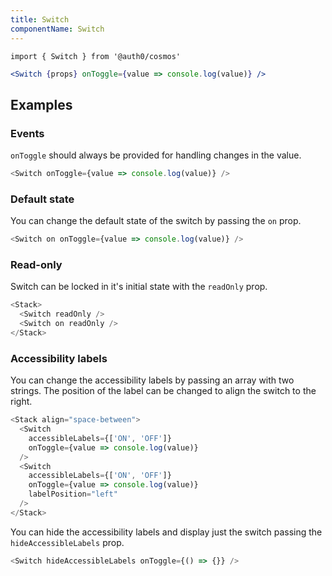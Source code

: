 ```yaml
---
title: Switch
componentName: Switch
---
```


`import { Switch } from '@auth0/cosmos'`

```jsx
<Switch {props} onToggle={value => console.log(value)} />
```

## Examples

### Events

`onToggle` should always be provided for handling changes in the value.

```js
<Switch onToggle={value => console.log(value)} />
```

### Default state

You can change the default state of the switch by passing the `on` prop.

```js
<Switch on onToggle={value => console.log(value)} />
```

### Read-only

Switch can be locked in it's initial state with the `readOnly` prop.

```js
<Stack>
  <Switch readOnly />
  <Switch on readOnly />
</Stack>
```

### Accessibility labels

You can change the accessibility labels by passing an array with two strings. The position of the label can be changed to align the switch to the right.

```js
<Stack align="space-between">
  <Switch
    accessibleLabels={['ON', 'OFF']}
    onToggle={value => console.log(value)}
  />
  <Switch
    accessibleLabels={['ON', 'OFF']}
    onToggle={value => console.log(value)}
    labelPosition="left"
  />
</Stack>
```

You can hide the accessibility labels and display just the switch passing the `hideAccessibleLabels` prop.

```js
<Switch hideAccessibleLabels onToggle={() => {}} />
```
